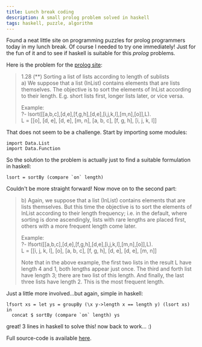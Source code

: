 ```yaml
---
title: Lunch break coding
description: A small prolog problem solved in haskell
tags: haskell, puzzle, algorithm
---
```


Found a neat little site on programming puzzles for prolog programmers today in my lunch break. Of course I needed to try one immediately! Just for the fun of it and to see if haskell is suitable for this *prolog* problems.

Here is the problem for the [prolog site](https://sites.google.com/site/prologsite/prolog-problems/1):

> 1.28 (**) Sorting a list of lists according to length of sublists  
> a) We suppose that a list (InList) contains elements that are lists themselves. The objective is to sort the elements of InList according to their length. E.g. short lists first, longer lists later, or vice versa.
> 
> Example:  
> ?- lsort([[a,b,c],[d,e],[f,g,h],[d,e],[i,j,k,l],[m,n],[o]],L).  
> L = [[o], [d, e], [d, e], [m, n], [a, b, c], [f, g, h], [i, j, k, l]]
> 

That does not seem to be a challenge. Start by importing some modules:

~~~ {.haskell}
import Data.List
import Data.Function
~~~

So the solution to the problem is actually just to find a suitable formulation in haskell:

~~~ {.haskell}
lsort = sortBy (compare `on` length)
~~~

Couldn't be more straight forward! Now move on to the second part:

> b) Again, we suppose that a list (InList) contains elements that are lists themselves. But this time the objective is to sort the elements of InList according to their length frequency; i.e. in the default, where sorting is done ascendingly, lists with rare lengths are placed first, others with a more frequent length come later.
> 
> Example:  
> ?- lfsort([[a,b,c],[d,e],[f,g,h],[d,e],[i,j,k,l],[m,n],[o]],L).  
> L = [[i, j, k, l], [o], [a, b, c], [f, g, h], [d, e], [d, e], [m, n]]
> 
> Note that in the above example, the first two lists in the result L have length 4 and 1, both lengths appear just once. The third and forth list have length 3; there are two list of this length. And finally, the last three lists have length 2. This is the most frequent length. 

Just a little more involved...but again, simple in haskell:

~~~ {.haskell}
lfsort xs = let ys = groupBy (\x y->length x == length y) (lsort xs) in
  concat $ sortBy (compare `on` length) ys
~~~

great! 3 lines in haskell to solve this! now back to work... :)

Full source-code is available [here](/code/hettsproblem/hett.hs).

